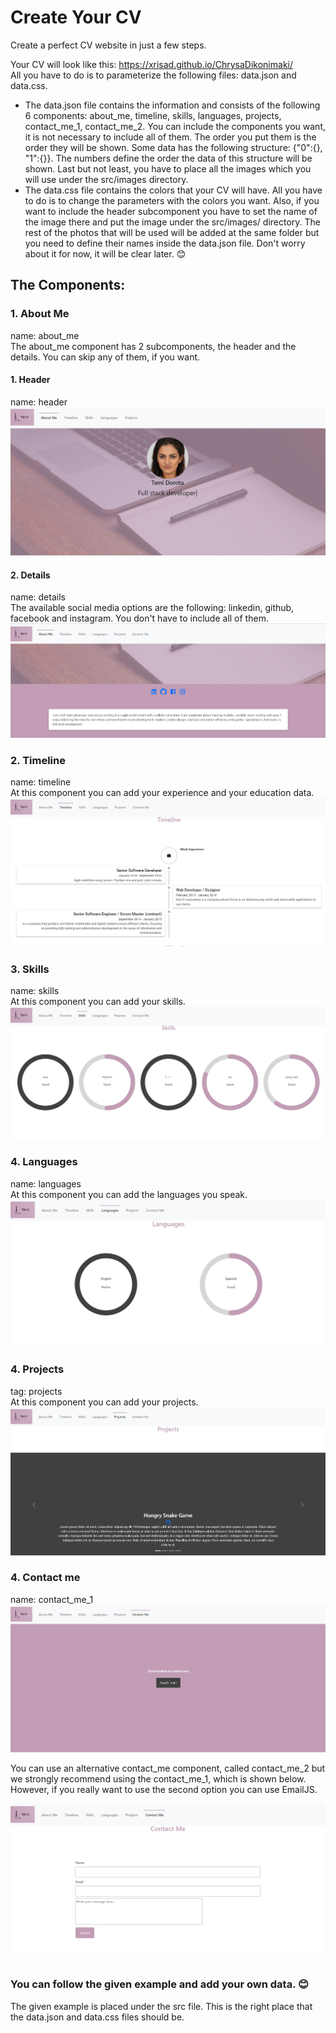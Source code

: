 # Create Your CV
Create a perfect CV website in just a few steps.

Your CV will look like this: https://xrisad.github.io/ChrysaDikonimaki/ <br>
All you have to do is to parameterize the following files: data.json and data.css.
* The data.json file contains the information and consists of the following 6 components: about_me, timeline,  skills, languages, projects, contact_me_1, contact_me_2. You can include the components you want, it is not necessary to include all of them. The order you put them is the order they will be shown. Some data has the following structure: {"0":{}, "1":{}}. The numbers define the order the data of this structure will be shown. Last but not least, you have to place all the images which you will use under the src/images directory.
* The data.css file contains the colors that your CV will have. All you have to do is to change the parameters with the colors you want. Also, if you want to include the header subcomponent you have to set the name of the image there and put the image under the src/images/ directory. The rest of the photos that will be used will be added at the same folder but you need to define their names inside the data.json file. Don't worry about it for now, it will be clear later. 😊

## The Components:
### 1. About Me <br>
name: about_me <br>
The about_me component has 2 subcomponents, the header and the details. You can skip any of them, if you want.
  #### 1. Header 
  name: header
  ![header](/images/header.PNG)

  #### 2. Details 
  name: details <br>
  The available social media options are the following: linkedin, github, facebook and instagram. You don't have to include all of them.
  ![details](/images/details.PNG)

### 2. Timeline <br>
name: timeline <br>
At this component you can add your experience and your education data.
![header](/images/timeline.PNG)

### 3. Skills <br>
name: skills <br>
At this component you can add your skills.
![skills](/images/skills.PNG)

### 4. Languages <br>
name: languages <br>
 At this component you can add the languages you speak.
![languages](/images/languages.PNG)

### 4. Projects <br>
tag: projects <br>
 At this component you can add your projects.
![projecrs](/images/projects.PNG)

### 4. Contact me <br>
name: contact_me_1
![contact_me_1](/images/contact_me_1.PNG)
 
You can use an alternative contact_me component, called contact_me_2 but we strongly recommend using the contact_me_1, which is shown below. However, if you really want to use the second option you can use EmailJS. 

![contact_me_2](/images/contact_me_2.PNG)
<br>
<br>
### You can follow the given example and add your own data. 😊
The given example is placed under the src file. This is the right place that the data.json and data.css files should be.
